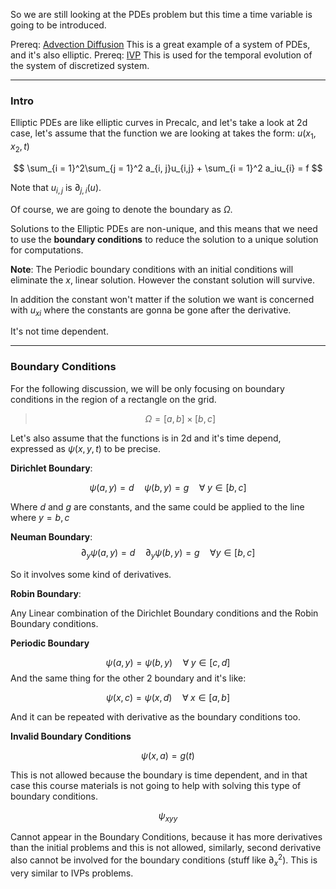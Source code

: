 So we are still looking at the PDEs problem but this time a time variable is going to be introduced. 

Prereq: [Advection Diffusion](Advection%20Diffusion.md) This is a great example of a system of PDEs, and it's also elliptic.
Prereq: [IVP](IVP.md) This is used for the temporal evolution of the system of discretized system. 

---
### **Intro**

Elliptic PDEs are like elliptic curves in Precalc, and let's take a look at 2d case, let's assume that the function we are looking at takes the form: $u(x_1, x_2, t)$

$$
\sum_{i = 1}^2\sum_{j = 1}^2 a_{i, j}u_{i,j} + \sum_{i = 1}^2 a_iu_{i} = f
$$

Note that $u_{i, j}$ is $\partial_{j, i}(u)$. 

Of course, we are going to denote the boundary as $\Omega$. 

Solutions to the Elliptic PDEs are non-unique, and this means that we need to use the **boundary conditions** to reduce the solution to a unique solution for computations. 

**Note**: The Periodic boundary conditions with an initial conditions will eliminate the $x$, linear solution. However the constant solution will survive. 

In addition the constant won't matter if the solution we want is concerned with $u_{xi}$ where the constants are gonna be gone after the derivative. 

It's not time dependent. 

--- 
### **Boundary Conditions**
For the following discussion, we will be only focusing on boundary conditions in the region of a rectangle on the grid. 
> $$\Omega = [a, b]\times [b,c]$$

Let's also assume that the functions is in 2d and it's time depend, expressed as $\psi(x, y, t)$ to be precise. 

**Dirichlet Boundary**: 

$$
\psi(a, y) = d \quad
\psi(b, y) = g
\quad \forall \; y\in [b, c]
$$

Where $d$ and $g$ are constants, and the same could be applied to the line where $y = b, c$

**Neuman Boundary**: 
$$
\partial_y \psi(a, y) = d \quad \partial_y\psi(b, y) = g \quad \forall y\in [b, c]
$$

So it involves some kind of derivatives. 

**Robin Boundary**: 

Any Linear combination of the Dirichlet Boundary conditions and the Robin Boundary conditions. 

**Periodic Boundary**

$$
\psi(a, y) = \psi(b, y) \quad \forall \; y\in [c,d]
$$
And the same thing for the other 2 boundary and it's like: 

$$
\psi(x, c) = \psi(x, d) \quad \forall \; x\in [a,b]
$$

And it can be repeated with derivative as the boundary conditions too. 

**Invalid Boundary Conditions**

$$
\psi(x, a) = g(t)
$$

This is not allowed because the boundary is time dependent, and in that case this course materials is not going to help with solving this type of boundary conditions. 

$$
\psi_{xyy}
$$

Cannot appear in the Boundary Conditions, because it has more derivatives than the initial problems and this is not allowed, similarly, second derivative also cannot be involved for the boundary conditions (stuff like $\partial^2_x$). This is very similar to IVPs problems. 
 
